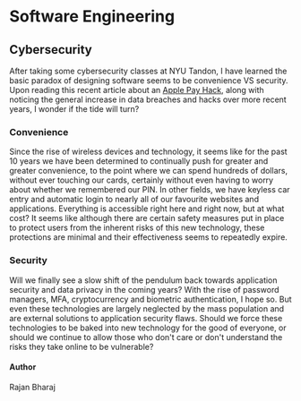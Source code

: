 # Software Engineering

## Cybersecurity
After taking some cybersecurity classes at NYU Tandon, I have learned the basic paradox of designing software seems to be convenience VS security. Upon reading this recent article about an [Apple Pay Hack](https://www.bbc.com/news/technology-58719891), along with noticing the general increase in data breaches and hacks over more recent years, I wonder if the tide will turn?

### Convenience
Since the rise of wireless devices and technology, it seems like for the past 10 years we have been determined to continually push for greater and greater convenience, to the point where we can spend hundreds of dollars, without ever touching our cards, certainly without even having to worry about whether we remembered our PIN. In other fields, we have keyless car entry and automatic login to nearly all of our favourite websites and applications. Everything is accessible right here and right now, but at what cost? It seems like although there are certain safety measures put in place to protect users from the inherent risks of this new technology, these protections are minimal and their effectiveness seems to repeatedly expire.

### Security
Will we finally see a slow shift of the pendulum back towards application security and data privacy in the coming years? With the rise of password managers, MFA, cryptocurrency and biometric authentication, I hope so. But even these technologies are largely neglected by the mass population and are external solutions to application security flaws. Should we force these technologies to be baked into new technology for the good of everyone, or should we continue to allow those who don't care or don't understand the risks they take online to be vulnerable?

#### Author
Rajan Bharaj